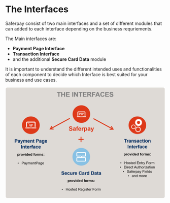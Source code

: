 # The Interfaces

Saferpay consist of two main interfaces and a set of different modules that can added to each interface depending on the business requriements.

The Main interfaces are:
- **Payment Page Interface**
- **Transaction Interface**
-	and the additional **Secure Card Data** module

It is important to understand the different intended uses and functionalities of each component to decide which Interface is best suited for your business and use cases.

![alt text](https://raw.githubusercontent.com/saferpay/sndbx/master/images/Interfaces.png "The Interfaces")

